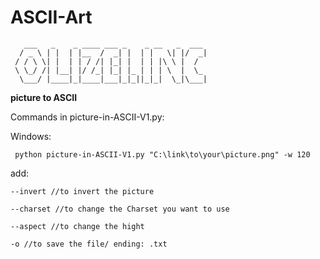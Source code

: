 # ASCII-Art


```
   ___   _    _ ____ ___ _    _ __   _  ___
  / _ \ | |  | |__  /  _| |  | |   \| |/  _|
 / / \ \| |  | | / /| |_| |  | | |\ \ |  /
 \ \_/ /| |__| |/ /_| |_| |_ | | | \  |  \_
  \___/ |____|_|____|___|_|_||_|_|  \_|\___|
```

**picture to ASCII**

Commands in picture-in-ASCII-V1.py:

Windows:
```
 python picture-in-ASCII-V1.py "C:\link\to\your\picture.png" -w 120
```
add:
```
--invert //to invert the picture
```
```
--charset //to change the Charset you want to use
```
```
--aspect //to change the hight
```
```
-o //to save the file/ ending: .txt
```
